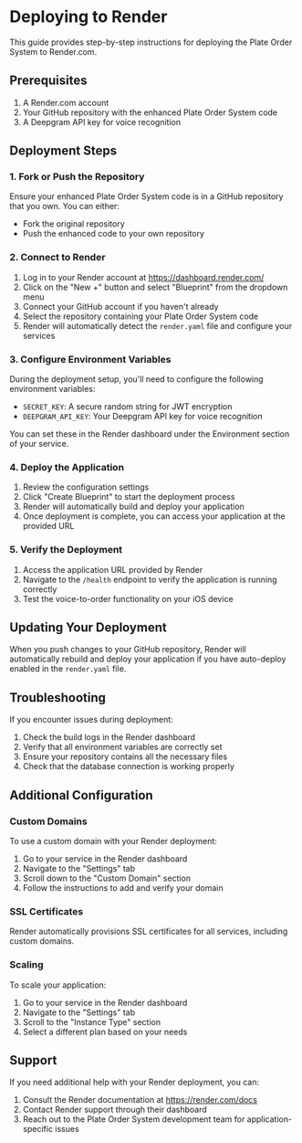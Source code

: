 # Deploying to Render

This guide provides step-by-step instructions for deploying the Plate Order System to Render.com.

## Prerequisites

1. A Render.com account
2. Your GitHub repository with the enhanced Plate Order System code
3. A Deepgram API key for voice recognition

## Deployment Steps

### 1. Fork or Push the Repository

Ensure your enhanced Plate Order System code is in a GitHub repository that you own. You can either:
- Fork the original repository
- Push the enhanced code to your own repository

### 2. Connect to Render

1. Log in to your Render account at https://dashboard.render.com/
2. Click on the "New +" button and select "Blueprint" from the dropdown menu
3. Connect your GitHub account if you haven't already
4. Select the repository containing your Plate Order System code
5. Render will automatically detect the `render.yaml` file and configure your services

### 3. Configure Environment Variables

During the deployment setup, you'll need to configure the following environment variables:

- `SECRET_KEY`: A secure random string for JWT encryption
- `DEEPGRAM_API_KEY`: Your Deepgram API key for voice recognition

You can set these in the Render dashboard under the Environment section of your service.

### 4. Deploy the Application

1. Review the configuration settings
2. Click "Create Blueprint" to start the deployment process
3. Render will automatically build and deploy your application
4. Once deployment is complete, you can access your application at the provided URL

### 5. Verify the Deployment

1. Access the application URL provided by Render
2. Navigate to the `/health` endpoint to verify the application is running correctly
3. Test the voice-to-order functionality on your iOS device

## Updating Your Deployment

When you push changes to your GitHub repository, Render will automatically rebuild and deploy your application if you have auto-deploy enabled in the `render.yaml` file.

## Troubleshooting

If you encounter issues during deployment:

1. Check the build logs in the Render dashboard
2. Verify that all environment variables are correctly set
3. Ensure your repository contains all the necessary files
4. Check that the database connection is working properly

## Additional Configuration

### Custom Domains

To use a custom domain with your Render deployment:

1. Go to your service in the Render dashboard
2. Navigate to the "Settings" tab
3. Scroll down to the "Custom Domain" section
4. Follow the instructions to add and verify your domain

### SSL Certificates

Render automatically provisions SSL certificates for all services, including custom domains.

### Scaling

To scale your application:

1. Go to your service in the Render dashboard
2. Navigate to the "Settings" tab
3. Scroll to the "Instance Type" section
4. Select a different plan based on your needs

## Support

If you need additional help with your Render deployment, you can:

1. Consult the Render documentation at https://render.com/docs
2. Contact Render support through their dashboard
3. Reach out to the Plate Order System development team for application-specific issues
